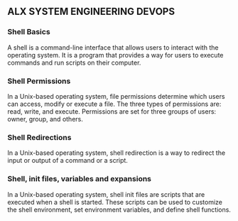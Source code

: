 ## ALX SYSTEM ENGINEERING DEVOPS
### Shell Basics
A shell is a command-line interface that allows users to interact with the operating system. It is a program that provides a way for users to execute commands and run scripts on their computer.
### Shell Permissions
In a Unix-based operating system, file permissions determine which users can access, modify or execute a file. The three types of permissions are: read, write, and execute. Permissions are set for three groups of users: owner, group, and others.
### Shell Redirections
In a Unix-based operating system, shell redirection is a way to redirect the input or output of a command or a script. 
### Shell, init files, variables and expansions
In a Unix-based operating system, shell init files are scripts that are executed when a shell is started. These scripts can be used to customize the shell environment, set environment variables, and define shell functions. 
